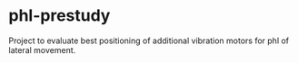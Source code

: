 # phl-prestudy
Project to evaluate best positioning of additional vibration motors for phl of lateral movement.
